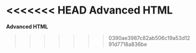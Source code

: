 <<<<<<< HEAD
Advanced HTML
=======
__Advanced HTML__
>>>>>>> 0390ae3987c82ab506c19a53d1291d7718a836be
